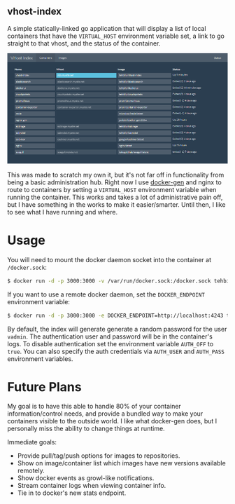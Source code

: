 vhost-index
-----------

A simple statically-linked go application that will display a list
of local containers that have the `VIRTUAL_HOST` environment variable
set, a link to go straight to that vhost, and the status of the
container.

![container list](https://raw.githubusercontent.com/tehbilly/dockerfiles/master/vhost-index/container-list.png)

This was made to scratch my own it, but it's not far off in functionality from being
a basic administration hub. Right now I use [docker-gen](https://github.com/jwilder/docker-gen)
and nginx to route to containers by setting a `VIRTUAL_HOST` environment variable when
running the container. This works and takes a lot of administrative pain off, but
I have something in the works to make it easier/smarter. Until then, I like to see
what I have running and where.

Usage
=====

You will need to mount the docker daemon socket into the container at `/docker.sock`:

```bash
$ docker run -d -p 3000:3000 -v /var/run/docker.sock:/docker.sock tehbilly/vhost-index
```

If you want to use a remote docker daemon, set the `DOCKER_ENDPOINT`
environment variable:

```bash
$ docker run -d -p 3000:3000 -e DOCKER_ENDPOINT=http://localhost:4243 tehbilly/vhost-index
```

By default, the index will generate generate a random password for the user `vadmin`. The
authentication user and password will be in the container's logs. To disable authentication
set the environment variable `AUTH_OFF` to `true`. You can also specify the auth credentials
via `AUTH_USER` and `AUTH_PASS` environment variables.

Future Plans
============

My goal is to have this able to handle 80% of your container information/control needs,
and provide a bundled way to make your containers visible to the outside world. I like
what docker-gen does, but I personally miss the ability to change things at runtime.

Immediate goals:

- Provide pull/tag/push options for images to repositories.
- Show on image/container list which images have new versions available remotely.
- Show docker events as growl-like notifications.
- Stream container logs when viewing container info.
- Tie in to docker's new stats endpoint.
